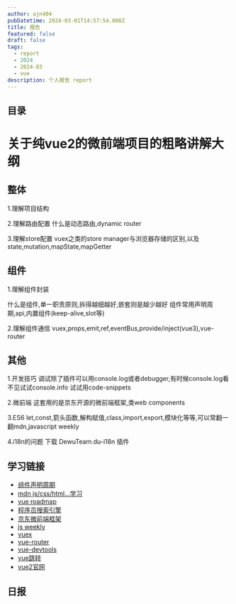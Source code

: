 ```yaml
---
author: ajn404
pubDatetime: 2024-03-01T14:57:54.000Z
title: 报告
featured: false
draft: false
tags:
  - report
  - 2024
  - 2024-03
  - vue
description: 个人报告 report
---
```


## 目录

# 关于纯vue2的微前端项目的粗略讲解大纲

## 整体

1.理解项目结构

2.理解路由配置
什么是动态路由,dynamic router

3.理解store配置
vuex之类的store manager与浏览器存储的区别,以及state,mutation,mapState,mapGetter

## 组件

1.理解组件封装

什么是组件,单一职责原则,拆得越细越好,嵌套则是越少越好
组件常用声明周期,api,内置组件(keep-alive,slot等)

2.理解组件通信
vuex,props,emit,ref,eventBus,provide/inject(vue3),vue-router

## 其他

1.开发技巧
调试除了插件可以用console.log或者debugger,有时候console.log看不见试试console.info
试试用code-snippets

2.微前端
这套用的是京东开源的微前端框架,类web components

3.ES6
let,const,箭头函数,解构赋值,class,import,export,模块化等等,可以常翻一翻mdn,javascript weekly

4.i18n的问题
下载 DewuTeam.du-i18n 插件

## 学习链接

- [组件声明周期](https://cn.vuejs.org/guide/essentials/lifecycle.html#lifecycle-diagram)
- [mdn js/css/html...学习](https://developer.mozilla.org/zh-CN/)
- [vue roadmap](https://roadmap.sh/vue)
- [程序员搜索引擎](https://devv.ai/zh)
- [京东微前端框架](https://github.com/micro-zoe/micro-app/blob/dev/README.zh-cn.md)
- [js weekly](https://javascriptweekly.com/)
- [vuex](https://vuex.vuejs.org/zh/)
- [vue-router](https://router.vuejs.org/zh/)
- [vue-devtools](https://github.com/vuejs/vue-devtools)
- [vue跳转](https://cn-vuejs-challenges.netlify.app/)
- [vue2官网](https://v2.cn.vuejs.org/)

## 日报
